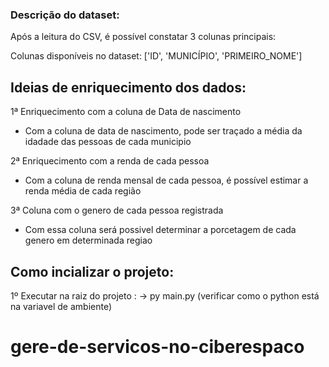 
### Descrição do dataset:
Após a leitura do CSV, é possível constatar 3 colunas principais:

Colunas disponíveis no dataset: ['ID', 'MUNICÍPIO', 'PRIMEIRO_NOME']

## Ideias de enriquecimento dos dados:
1ª Enriquecimento com a coluna de Data de nascimento
- Com a coluna de data de nascimento, pode ser traçado a média da idadade das pessoas de cada municipio

2ª Enriquecimento com a renda de cada pessoa
- Com a coluna de renda mensal de cada pessoa, é possível estimar a renda média de cada região 

3ª Coluna com o genero de cada pessoa registrada
- Com essa coluna será possivel determinar a porcetagem de cada genero em determinada regiao

## Como incializar o projeto:
1º Executar na raiz do projeto :
    -> py main.py (verificar como o python está na variavel de ambiente)

# gere-de-servicos-no-ciberespaco
